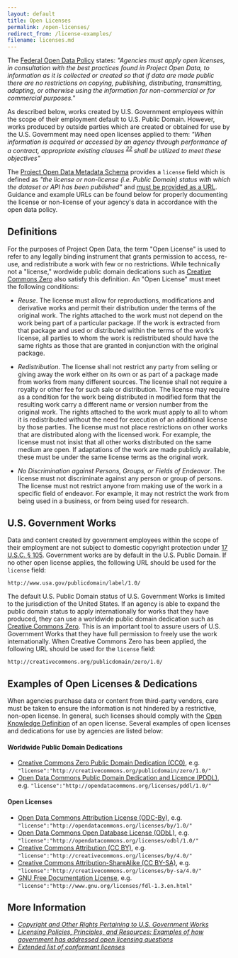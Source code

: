 ```yaml
---
layout: default
title: Open Licenses
permalink: /open-licenses/
redirect_from: /license-examples/
filename: licenses.md
---
```


The [Federal Open Data Policy](https://project-open-data.cio.gov/policy-memo/#c-ensure-information-stewardship-through-the-use-of-open-licenses) states: *"Agencies must apply open licenses, in consultation with the best practices found in Project Open Data, to information as it is collected or created so that if data are made public there are no restrictions on copying, publishing, distributing, transmitting, adapting, or otherwise using the information for non-commercial or for commercial purposes."* 

As described below, works created by U.S. Government employees within the scope of their employment default to U.S. Public Domain. However, works produced by outside parties which are created or obtained for use by the U.S. Government may need open licenses applied to them: *"When information is acquired or accessed by an agency through performance of a contract, appropriate existing clauses <sup>[22](https://acquisition.gov/far/current/html/Subpart%2027_4.html)</sup> shall be utilized to meet these objectives"*

The [Project Open Data Metadata Schema](https://project-open-data.cio.gov/v1.1/schema/) provides a `license` field which is defined as *"the license or non-license (i.e. Public Domain) status with which the dataset or API has been published"* and [must be provided as a URL](https://project-open-data.cio.gov/v1.1/schema/#license). Guidance and example URLs can be found below for properly documenting the license or non-license of your agency's data in accordance with the open data policy.

## Definitions

For the purposes of Project Open Data, the term "Open License" is used to refer to any legally binding instrument that grants permission to access, re-use, and redistribute a work with few or no restrictions. While technically not a "license," wordwide public domain dedications such as [Creative Commons Zero](http://creativecommons.org/publicdomain/zero/1.0/) also satisfy this definition. An "Open License" must meet the following conditions:

* *Reuse*. The license must allow for reproductions, modifications and derivative works and permit their distribution under the terms of the original work. The rights attached to the work must not depend on the work being part of a particular package. If the work is extracted from that package and used or distributed within the terms of the work’s license, all parties to whom the work is redistributed should have the same rights as those that are granted in conjunction with the original package.

* *Redistribution*. The license shall not restrict any party from selling or giving away the work either on its own or as part of a package made from works from many different sources. The license shall not require a royalty or other fee for such sale or distribution. The license may require as a condition for the work being distributed in modified form that the resulting work carry a different name or version number from the original work. The rights attached to the work must apply to all to whom it is redistributed without the need for execution of an additional license by those parties.  The license must not place restrictions on other works that are distributed along with the licensed work. For example, the license must not insist that all other works distributed on the same medium are open. If adaptations of the work are made publicly available, these must be under the same license terms as the original work. 

* *No Discrimination against Persons, Groups, or Fields of Endeavor*. The license must not discriminate against any person or group of persons. The license must not restrict anyone from making use of the work in a specific field of endeavor. For example, it may not restrict the work from being used in a business, or from being used for research.

## U.S. Government Works

Data and content created by government employees within the scope of their employment are not subject to domestic copyright protection under [17 U.S.C. § 105](http://www.copyright.gov/title17/92chap1.html#105). Government works are by default in the U.S. Public Domain. If no other open license applies, the following URL should be used for the `license` field:

    http://www.usa.gov/publicdomain/label/1.0/

The default U.S. Public Domain status of U.S. Government Works is limited to the jurisdiction of the United States. If an agency is able to expand the public domain status to apply internationally for works that they have produced, they can use a worldwide public domain dedication such as [Creative Commons Zero](http://creativecommons.org/publicdomain/zero/1.0/). This is an important tool to assure users of U.S. Government Works that they have full permission to freely use the work internationally. When Creative Commons Zero has been applied, the following URL should be used for the `license` field:

    http://creativecommons.org/publicdomain/zero/1.0/


## Examples of Open Licenses & Dedications

When agencies purchase data or content from third-party vendors, care must be taken to ensure the information is not hindered by a restrictive, non-open license. In general, such licenses should comply with the [Open Knowledge Definition](http://opendefinition.org/okd/) of an open license. Several examples of open licenses and dedications for use by agencies are listed below:

#### Worldwide Public Domain Dedications
* [Creative Commons Zero Public Domain Dedication (CC0)](http://creativecommons.org/publicdomain/zero/1.0/), e.g. `"license":"http://creativecommons.org/publicdomain/zero/1.0/"`
* [Open Data Commons Public Domain Dedication and Licence (PDDL)](http://opendatacommons.org/licenses/pddl/1.0/), e.g. `"license":"http://opendatacommons.org/licenses/pddl/1.0/"`

#### Open Licenses
* [Open Data Commons Attribution License (ODC-By)](http://opendatacommons.org/licenses/by/1.0/), e.g. `"license":"http://opendatacommons.org/licenses/by/1.0/"`
* [Open Data Commons Open Database License (ODbL)](http://opendatacommons.org/licenses/odbl/1.0/), e.g. `"license":"http://opendatacommons.org/licenses/odbl/1.0/"`
* [Creative Commons Attribution (CC BY)](http://creativecommons.org/licenses/by/4.0/), e.g. `"license":"http://creativecommons.org/licenses/by/4.0/"`
* [Creative Commons Attribution-ShareAlike (CC BY-SA)](http://creativecommons.org/licenses/by-sa/4.0/), e.g. `"license":"http://creativecommons.org/licenses/by-sa/4.0/"`
* [GNU Free Documentation License](http://www.gnu.org/licenses/fdl-1.3.en.html), e.g. `"license":"http://www.gnu.org/licenses/fdl-1.3.en.html"`

## More Information
* *[Copyright and Other Rights Pertaining to U.S. Government Works](http://www.usa.gov/copyright.shtml)*
* *[Licensing Policies, Principles, and Resources: Examples of how government has addressed open licensing questions](https://project-open-data.cio.gov/licensing-resources/)*
* *[Extended list of conformant licenses](http://opendefinition.org/licenses/)*

